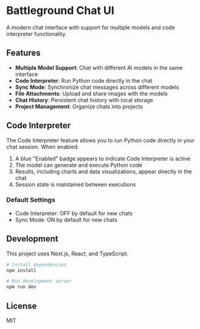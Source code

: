 # Battleground Chat UI

A modern chat interface with support for multiple models and code interpreter functionality.

## Features

- **Multiple Model Support**: Chat with different AI models in the same interface
- **Code Interpreter**: Run Python code directly in the chat
- **Sync Mode**: Synchronize chat messages across different models
- **File Attachments**: Upload and share images with the models
- **Chat History**: Persistent chat history with local storage
- **Project Management**: Organize chats into projects

## Code Interpreter

The Code Interpreter feature allows you to run Python code directly in your chat session. When enabled:

1. A blue "Enabled" badge appears to indicate Code Interpreter is active
2. The model can generate and execute Python code
3. Results, including charts and data visualizations, appear directly in the chat
4. Session state is maintained between executions

### Default Settings

- Code Interpreter: OFF by default for new chats
- Sync Mode: ON by default for new chats

## Development

This project uses Next.js, React, and TypeScript.

```bash
# Install dependencies
npm install

# Run development server
npm run dev
```

## License

MIT